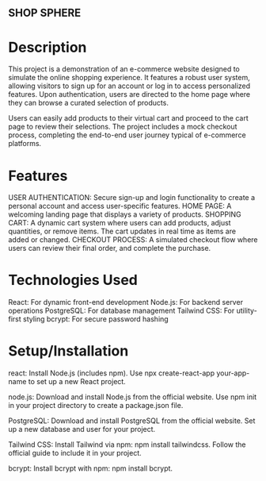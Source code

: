 ## SHOP SPHERE

# Description
This project is a demonstration of an e-commerce website designed to simulate the online shopping experience. It features a robust user system, allowing visitors to sign up for an account or log in to access personalized features. Upon authentication, users are directed to the home page where they can browse a curated selection of products.

Users can easily add products to their virtual cart and proceed to the cart page to review their selections. The project includes a mock checkout process, completing the end-to-end user journey typical of e-commerce platforms.


# Features
USER AUTHENTICATION: Secure sign-up and login functionality to create a personal account and access user-specific features.
HOME PAGE: A welcoming landing page that displays a variety of products.
SHOPPING CART: A dynamic cart system where users can add products, adjust quantities, or remove items. The cart updates in real time as items are added or changed.
CHECKOUT PROCESS: A simulated checkout flow where users can review their final order, and complete the purchase.


# Technologies Used
React: For dynamic front-end development
Node.js: For backend server operations
PostgreSQL: For database management
Tailwind CSS: For utility-first styling
bcrypt: For secure password hashing

# Setup/Installation
react:
Install Node.js (includes npm).
Use npx create-react-app your-app-name to set up a new React project.

node.js:
Download and install Node.js from the official website.
Use npm init in your project directory to create a package.json file.

PostgreSQL:
Download and install PostgreSQL from the official website.
Set up a new database and user for your project.

Tailwind CSS:
Install Tailwind via npm: npm install tailwindcss.
Follow the official guide to include it in your project.

bcrypt:
Install bcrypt with npm: npm install bcrypt.
